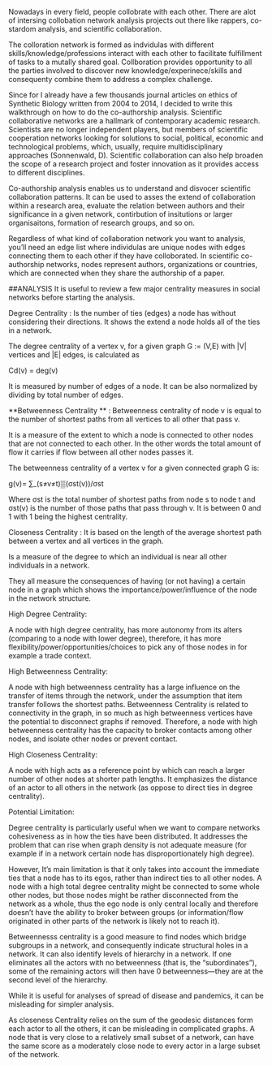 Nowadays in every field, people collobrate with each other. There are alot of intersing collobation network analysis projects out there like rappers, co-stardom analysis, and scientific collaboration.

The colloration network is formed as indvidulas with different skills/knowledge/professions interact with each other to facilitate fulfillment of tasks to a mutally shared goal. Collboration provides opportunity to all the parties involved to discover new knowledge/experinece/skills and consequenty combine them to address a complex challenge.

Since for I already have a few thousands journal articles on ethics of Synthetic Biology written from 2004 to 2014, I decided to write this walkthrough on how to do the co-authorship analysis. Scientific collaborative networks are a hallmark of contemporary academic research. Scientists are no longer independent players, but members of scientific cooperation networks looking for solutions to social, political, economic and technological problems, which, usually, require multidisciplinary approaches (Sonnenwald, D). Scientific collaboration can also help broaden the scope of a research project and foster innovation as it provides access to different disciplines.

Co-authorship analysis enables us to understand and disvocer scientific collaboration patterns. It can be used to asses the extend of collaboration within a research area, evaluate the relation between authors and their significance in a given network, contirbution of insitutions or larger organisaitons, formation of research groups, and so on.

Regardless of what kind of collaboration network you want to analysis, you’ll need an edge list where individulas are unique nodes with edges connecting them to each other if they have colloborated. In scientific co-authorship networks, nodes represent authors, organizations or countries, which are connected when they share the authorship of a paper.

##ANALYSIS
It is useful to review a few major centrality measures in social networks before starting the analysis.

Degree Centrality : Is the number of ties (edges) a node has without considering their directions. It shows the extend a node holds all of the ties in a network.

The degree centrality of a vertex v, for a given graph G := (V,E) with |V| vertices and |E| edges, is calculated as

Cd(v) = deg(v)

 It is measured by number of edges of a node. It can be also normalized by dividing by total number of edges.

**Betweenness Centrality ** : Betweenness centrality of node v is equal to the number of shortest paths from all vertices to all other that pass v.

It is a measure of the extent to which a node is connected to other nodes that are not connected to each other. In the other words the total amount of flow it carries if flow between all other nodes passes it.

The betweenness centrality of a vertex v for a given connected graph G is:

g(v)= ∑_(s≠v≠t)▒(σst(v))/σst

Where σst is the total number of shortest paths from node s to node t and σst(v) is the number of those paths that pass through v. It is between 0 and 1 with 1 being the highest centrality.

Closeness Centrality : It is based on the length of the average shortest path between a vertex and all vertices in the graph.

Is a measure of the degree to which an individual is near all other individuals in a network.

They all measure the consequences of having (or not having) a certain node in a graph which shows the importance/power/influence of the node in the network structure.

High Degree Centrality:

A node with high degree centrality, has more autonomy from its alters (comparing to a node with lower degree), therefore, it has more flexibility/power/opportunities/choices to pick any of those nodes in for example a trade context.

High Betweenness Centrality:

A node with high betweenness centrality has a large influence on the transfer of items through the network, under the assumption that item transfer follows the shortest paths. Betweenness Centrality is related to connectivity in the graph, in so much as high betweenness vertices have the potential to disconnect graphs if removed. Therefore, a node with high betweenness centrality has the capacity to broker contacts among other nodes, and isolate other nodes or prevent contact.

High Closeness Centrality:

A node with high acts as a reference point by which can reach a larger number of other nodes at shorter path lengths. It emphasizes the distance of an actor to all others in the network (as oppose to direct ties in degree centrality).

Potential Limitation:

Degree centrality is particularly useful when we want to compare networks cohesiveness as in how the ties have been distributed. It addresses the problem that can rise when graph density is not adequate measure (for example if in a network certain node has disproportionately high degree).

However, It’s main limitation is that it only takes into account the immediate ties that a node has to its egos, rather than indirect ties to all other nodes. A node with a high total degree centrality might be connected to some whole other nodes, but those nodes might be rather disconnected from the network as a whole, thus the ego node is only central locally and therefore doesn’t have the ability to broker between groups (or information/flow originated in other parts of the network is likely not to reach it).

Betweennesss centrality is a good measure to find nodes which bridge subgroups in a network, and consequently indicate structural holes in a network. It can also identify levels of hierarchy in a network. If one eliminates all the actors with no betweenness (that is, the “subordinates”), some of the remaining actors will then have 0 betweenness—they are at the second level of the hierarchy.

While it is useful for analyses of spread of disease and pandemics, it can be misleading for simpler analysis.

As closeness Centrality relies on the sum of the geodesic distances form each actor to all the others, it can be misleading in complicated graphs. A node that is very close to a relatively small subset of a network, can have the same score as a moderately close node to every actor in a large subset of the network.

